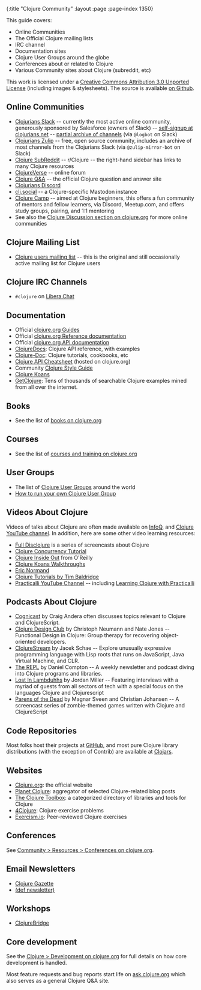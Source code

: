 {:title "Clojure Community"
 :layout :page :page-index 1350}

This guide covers:

 * Online Communities
 * The Official Clojure mailing lists
 * IRC channel
 * Documentation sites
 * Clojure User Groups around the globe
 * Conferences about or related to Clojure
 * Various Community sites about Clojure (subreddit, etc)

This work is licensed under a <a rel="license" href="https://creativecommons.org/licenses/by/3.0/">Creative Commons Attribution 3.0 Unported License</a>
(including images & stylesheets). The source is available [on Github](https://github.com/clojure-doc/clojure-doc.github.io).

## Online Communities

  * [Clojurians Slack](https://clojurians.slack.com) -- currently the most active online community, generously sponsored by Salesforce (owners of Slack) -- [self-signup at clojurians.net](http://clojurians.net) -- [partial archive of channels](https://clojurians-log.clojureverse.org/) (via `@logbot` on Slack)
  * [Clojurians Zulip](https://clojurians.zulipchat.com/) -- free, open source community, includes an archive of most channels from the Clojurians Slack (via `@zulip-mirror-bot` on Slack)
  * [Clojure SubReddit](https://www.reddit.com/r/Clojure/) -- r/Clojure -- the right-hand sidebar has links to many Clojure resources
  * [ClojureVerse](https://clojureverse.org) -- online forum
  * [Clojure Q&A](https://ask.clojure.org/) -- the official Clojure question and answer site
  * [Clojurians Discord](https://discord.gg/discljord)
  * [clj.social](https://clj.social/) -- a Clojure-specific Mastodon instance
  * [Clojure Camp](https://clojure.camp/) -- aimed at Clojure beginners, this offers a fun community of mentors and fellow learners, via Discord, Meetup.com, and offers study groups, pairing, and 1:1 mentoring
  * See also the [Clojure Discussion section on clojure.org](https://clojure.org/community/resources) for more online communities

## Clojure Mailing List

  * [Clojure users mailing list](https://groups.google.com/g/clojure) -- this is the original and still occasionally active mailing list for Clojure users


## Clojure IRC Channels

* `#clojure` on [Libera.Chat](https://libera.chat)

## Documentation

  * Official [clojure.org Guides](https://clojure.org/guides/getting_started)
  * Official [clojure.org Reference documentation](https://clojure.org/reference/reader)
  * Official [clojure.org API documentation](https://clojure.org/api/api)
  * [ClojureDocs](https://clojuredocs.org/): Clojure API reference, with examples
  * [Clojure-Doc](https://clojure-doc.org/): Clojure tutorials, cookbooks, etc
  * [Clojure API Cheatsheet](https://clojure.org/api/cheatsheet) (hosted on clojure.org)
  * Community [Clojure Style Guide](https://guide.clojure.style/)
  * [Clojure Koans](http://clojurekoans.com/)
  * [GetClojure](http://www.getclojure.org): Tens of thousands of searchable Clojure examples mined from all over the internet.

## Books

  * See the list of [books on clojure.org](https://clojure.org/community/books)

## Courses

  * See the list of [courses and training on clojure.org](https://www.clojure.org/community/training)

## User Groups

 * The list of [Clojure User Groups](https://clojure.org/community/user_groups) around the world
 * [How to run your own Clojure User Group](https://clojure.org/community/start_group)


## Videos About Clojure

Videos of talks about Clojure are often made available on [InfoQ](https://www.infoq.com/clojure), and [Clojure YouTube channel](https://www.youtube.com/user/ClojureTV). In addition, here are some other video learning resources:

 * [Full Disclojure](https://vimeo.com/channels/fulldisclojure/videos) is a series of screencasts about Clojure
 * [Clojure Concurrency Tutorial](https://pluralsight.com/training/Courses/TableOfContents/clojure-concurrency-tutorial)
 * [Clojure Inside Out](https://www.oreilly.com/library/view/clojure-inside-out/9781449368647/) from O'Reilly
 * [Clojure Koans Walkthroughs](https://www.youtube.com/playlist?list=PL1p6TgkbKXqyOwq6iSkce_EY5YWFHciHt)
 * [Eric Normand](https://ericnormand.me/)
 * [Clojure Tutorials by Tim Baldridge](https://tbaldridge.pivotshare.com/)
 * [Practicalli YouTube Channel](https://www.youtube.com/practicalli) -- including [Learning Clojure with Practicalli](https://www.youtube.com/playlist?list=PLpr9V-R8ZxiDjyU7cQYWOEFBDR1t7t0wv)

## Podcasts About Clojure

 * [Cognicast](https://cognitect.com/cognicast/) by Craig Andera often discusses topics relevant to Clojure and ClojureScript.
 * [Clojure Design Club](https://clojuredesign.club/) by Christoph Neumann and Nate Jones -- Functional Design in Clojure: Group therapy for recovering object-oriented developers.
 * [ClojureStream](https://clojure.stream/podcast) by Jacek Schae -- Explore unusually expressive programming language with Lisp roots that runs on JavaScript, Java Virtual Machine, and CLR.
 * [The REPL](https://www.therepl.net/episodes/) by Daniel Compton -- A weekly newsletter and podcast diving into Clojure programs and libraries.
 * [Lost In Lambduhhs](https://podcasters.spotify.com/pod/show/lostinlambduhhs/) by Jordan Miller -- Featuring interviews with a myriad of guests from all sectors of tech with a special focus on the languages Clojure and Clojurescript
 * [Parens of the Dead](https://www.parens-of-the-dead.com/) by Magnar Sveen and Christian Johansen -- A screencast series of zombie-themed games written with Clojure and ClojureScript

## Code Repositories

Most folks host their projects at
[GitHub](https://github.com/search?l=Clojure&q=clojure&type=Repositories), and most pure Clojure
library distributions (with the exception of Contrib) are available at
[Clojars](https://clojars.org/).


## Websites

  * [Clojure.org](https://clojure.org/): the official website
  * [Planet Clojure](https://planet.clojure.in/): aggregator of selected Clojure-related blog posts
  * [The Clojure Toolbox](https://www.clojure-toolbox.com/): a categorized directory of libraries and tools for Clojure
  * [4Clojure](https://4clojure.oxal.org/): Clojure exercise problems
  * [Exercism.io](https://exercism.io/): Peer-reviewed Clojure exercises


## Conferences

See [Community > Resources > Conferences on clojure.org](https://clojure.org/community/resources#_conferences).


## Email Newsletters

  * [Clojure Gazette](http://www.clojuregazette.com/)
  * [(def newsletter)](http://defnewsletter.com/)


## Workshops

  * [ClojureBridge](http://www.clojurebridge.org/)


## Core development

See the [Clojure > Development on clojure.org](https://clojure.org/dev/dev) for full details on
how core development is handled.

Most feature requests and bug reports start life on
[ask.clojure.org](https://ask.clojure.org/) which also serves
as a general Clojure Q&A site.
